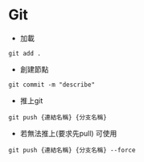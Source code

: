 # Git  
  
  
- 加載    
```
git add .   
```  
- 創建節點    
```
git commit -m "describe"   
```
- 推上git   
``` 
git push {連結名稱} {分支名稱}
``` 
- 若無法推上(要求先pull)  可使用   
```
git push {連結名稱} {分支名稱} --force   
```
